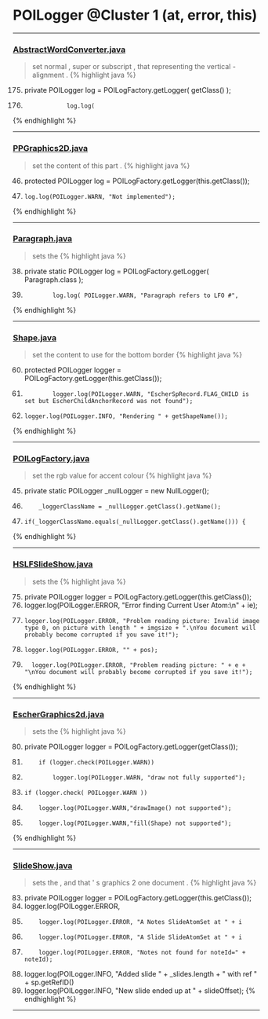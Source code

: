 # POILogger @Cluster 1 (at, error, this)

***

### [AbstractWordConverter.java](https://searchcode.com/codesearch/view/97383976/)
> set normal , super or subscript , that representing the vertical - alignment . 
{% highlight java %}
175. private POILogger log = POILogFactory.getLogger( getClass() );
1104.                 log.log(
{% endhighlight %}

***

### [PPGraphics2D.java](https://searchcode.com/codesearch/view/97394403/)
> set the content of this part . 
{% highlight java %}
46. protected POILogger log = POILogFactory.getLogger(this.getClass());
362.     log.log(POILogger.WARN, "Not implemented");
{% endhighlight %}

***

### [Paragraph.java](https://searchcode.com/codesearch/view/97384407/)
> sets the 
{% highlight java %}
38. private static POILogger log = POILogFactory.getLogger( Paragraph.class );
122.             log.log( POILogger.WARN, "Paragraph refers to LFO #",
{% endhighlight %}

***

### [Shape.java](https://searchcode.com/codesearch/view/97394276/)
> set the content to use for the bottom border 
{% highlight java %}
60. protected POILogger logger = POILogFactory.getLogger(this.getClass());
183.             logger.log(POILogger.WARN, "EscherSpRecord.FLAG_CHILD is set but EscherChildAnchorRecord was not found");
488.     logger.log(POILogger.INFO, "Rendering " + getShapeName());
{% endhighlight %}

***

### [POILogFactory.java](https://searchcode.com/codesearch/view/97399957/)
> set the rgb value for accent colour 
{% highlight java %}
45. private static POILogger _nullLogger = new NullLogger();
101.         _loggerClassName = _nullLogger.getClass().getName();
107.     if(_loggerClassName.equals(_nullLogger.getClass().getName())) {
{% endhighlight %}

***

### [HSLFSlideShow.java](https://searchcode.com/codesearch/view/97394255/)
> sets the 
{% highlight java %}
75. private POILogger logger = POILogFactory.getLogger(this.getClass());
323.   logger.log(POILogger.ERROR, "Error finding Current User Atom:\n" + ie);
392.     logger.log(POILogger.ERROR, "Problem reading picture: Invalid image type 0, on picture with length " + imgsize + ".\nYou document will probably become corrupted if you save it!");
393.     logger.log(POILogger.ERROR, "" + pos);
449.       logger.log(POILogger.ERROR, "Problem reading picture: " + e + "\nYou document will probably become corrupted if you save it!");
{% endhighlight %}

***

### [EscherGraphics2d.java](https://searchcode.com/codesearch/view/97401504/)
> sets the 
{% highlight java %}
80. private POILogger logger = POILogFactory.getLogger(getClass());
158.         if (logger.check(POILogger.WARN))
159.             logger.log(POILogger.WARN, "draw not fully supported");
177.     if (logger.check( POILogger.WARN ))
178.         logger.log(POILogger.WARN,"drawImage() not supported");
317.         logger.log(POILogger.WARN,"fill(Shape) not supported");
{% endhighlight %}

***

### [SlideShow.java](https://searchcode.com/codesearch/view/97394959/)
> sets the , and that ' s graphics 2 one document . 
{% highlight java %}
83. private POILogger logger = POILogFactory.getLogger(this.getClass());
253.   logger.log(POILogger.ERROR,
357.         logger.log(POILogger.ERROR, "A Notes SlideAtomSet at " + i
385.         logger.log(POILogger.ERROR, "A Slide SlideAtomSet at " + i
416.         logger.log(POILogger.ERROR, "Notes not found for noteId=" + noteId);
730.   logger.log(POILogger.INFO, "Added slide " + _slides.length + " with ref " + sp.getRefID()
780.   logger.log(POILogger.INFO, "New slide ended up at " + slideOffset);
{% endhighlight %}

***


